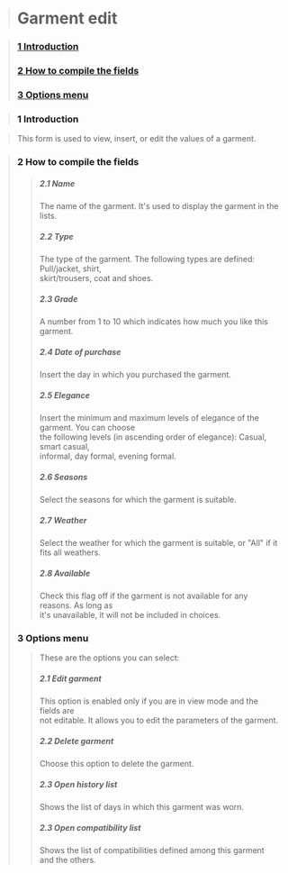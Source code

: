 > <h1>Garment edit</h1>

> <h3><a href='#introduction'>1 Introduction</a></h3>
> <h3><a href='#fields'>2 How to compile the fields</a></h3>
> <h3><a href='#options_menu'>3 Options menu</a></h3>

> <h3><a>1 Introduction</a></h3>
> <p>
<blockquote>This form is used to view, insert, or edit the values of a garment.<br>
</blockquote><blockquote></p>
<h3><a>2 How to compile the fields</a></h3>
<p>
<blockquote><h5>2.1 Name</h5>
The name of the garment. It's used to display the garment in the lists.<br>
<h5>2.2 Type</h5>
The type of the garment. The following types are defined: Pull/jacket, shirt,<br>
skirt/trousers, coat and shoes.<br>
<h5>2.3 Grade</h5>
A number from 1 to 10 which indicates how much you like this garment.<br>
<h5>2.4 Date of purchase</h5>
Insert the day in which you purchased the garment.<br>
<h5>2.5 Elegance</h5>
Insert the minimum and maximum levels of elegance of the garment. You can choose<br>
the following levels (in ascending order of elegance): Casual, smart casual,<br>
informal, day formal, evening formal.<br>
<h5>2.6 Seasons</h5>
Select the seasons for which the garment is suitable.<br>
<h5>2.7 Weather</h5>
Select the weather for which the garment is suitable, or "All" if it<br>
fits all weathers.<br>
<h5>2.8 Available</h5>
Check this flag off if the garment is not available for any reasons. As long as<br>
it's unavailable, it will not be included in choices.<br>
</blockquote></p>
<h3><a>3 Options menu</a></h3>
<p>
<blockquote>These are the options you can select:<br>
<h5>2.1 Edit garment</h5>
This option is enabled only if you are in view mode and the fields are<br>
not editable. It allows you to edit the parameters of the garment.<br>
<h5>2.2 Delete garment</h5>
Choose this option to delete the garment.<br>
<h5>2.3 Open history list</h5>
Shows the list of days in which this garment was worn.<br>
<h5>2.3 Open compatibility list</h5>
Shows the list of compatibilities defined among this garment and the others.<br>
</blockquote></p>